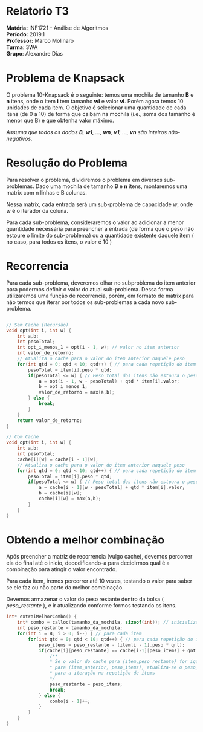 # Relatorio T3

**Matéria:** INF1721 - Análise de Algoritmos  
**Período:** 2019.1  
**Professor:** Marco Molinaro  
**Turma**: 3WA  
**Grupo**: Alexandre Dias  

# Problema de Knapsack

O problema 10-Knapsack é o seguinte: temos uma mochila de tamanho **B** e **n** itens, onde o item **i** tem tamanho **wi** e valor **vi**. Porém agora temos 10 unidades de cada item. O objetivo é selecionar uma quantidade de cada itens (de 0 a 10) de forma que caibam na mochila (i.e., soma dos tamanho é menor que B) e que obtenha valor máximo. 

*Assuma que todos os dados **B**, **w1**, ..., **wn**, **v1**, ..., **vn** são inteiros não-negativos.*

# Resolução do Problema

Para resolver o problema, dividiremos o problema em diversos sub-problemas.
Dado uma mochila de tamanho **B** e **n** itens, montaremos uma matrix com n linhas e B colunas.  

Nessa matrix, cada entrada será um sub-problema de capacidade *w*, onde *w* é o iterador da coluna.  

Para cada sub-problema, consideraremos o valor ao adicionar a menor quantidade necessária para preencher a entrada (de forma que o peso não estoure o limite do sub-problema) ou a quantidade existente daquele item ( no caso, para todos os itens, o valor é 10 )  

# Recorrencia

Para cada sub-problema, deveremos olhar no subproblema do item anterior para podermos definir o valor do atual sub-problema. Dessa forma utilizaremos uma função de recorrencia, porém, em formato de matrix para não termos que iterar por todos os sub-problemas a cada novo sub-problema.

```.c

// Sem Cache (Recursão)
void opt(int i, int w) {
	int a,b;
	int pesoTotal;
	int opt_i_menos_1 = opt(i - 1, w); // valor no item anterior
	int valor_de_retorno;
	// Atualiza o cache para o valor do item anterior naquele peso
	for(int qtd = 0; qtd < 10; qtd++) { // para cada repetição do item (max: 10)
		pesoTotal = item[i].peso * qtd;
		if(pesoTotal <= w) { // Peso total dos itens não estoura o peso do sub-problema
			a = opt(i - 1, w - pesoTotal) + qtd * item[i].valor;
			b = opt_i_menos_1;
			valor_de_retorno = max(a,b);
		} else {
			break;
		}
	}
	return valor_de_retorno;
}

// Com Cache
void opt(int i, int w) {
	int a,b;
	int pesoTotal;
	cache[i][w] = cache[i - 1][w];
	// Atualiza o cache para o valor do item anterior naquele peso
	for(int qtd = 0; qtd < 10; qtd++) { // para cada repetição do item (max: 10)
		pesoTotal = item[i].peso * qtd;
		if(pesoTotal <= w) { // Peso total dos itens não estoura o peso do sub-problema
			a = cache[i - 1][w - pesoTotal] + qtd * item[i].valor;
			b = cache[i][w];
			cache[i][w] = max(a,b);
		}
	}
}
```
  


# Obtendo a melhor combinação

Após preencher a matriz de recorrencia (vulgo cache), devemos percorrer ela do final até o inicio, decodificando-a para decidirmos qual é a combinação para atingir o valor encontrado.

  Para cada item, iremos percorrer até 10 vezes, testando o valor para saber se ele faz ou não parte da melhor combinação.

  Devemos armazenar o valor do peso restante dentro da bolsa ( *peso_restante* ), e ir atualizando conforme formos testando os itens.

```.c
int* extraiMelhorCombo() {
	int* combo = calloc(tamanho_da_mochila, sizeof(int)); // inicializa o vetor um vetor de zeros
	int peso_restante = tamanho_da_mochila;
	for(int i = B; i > 0; i--) { // para cada item
		for(int qtd = 0; qtd < 10; qtd++) { // para cada repetição do item
			peso_items = peso_restante - (item[i - 1].peso * qnt);
			if(cache[i][peso_restante] == cache[i-1][peso_items] + qnt * item[i].value) {
				/**
				* Se o valor do cache para (item,peso_restante) for igual ao cache
				* para (item_anterior, peso_items), atualiza-se o peso_restante e
				* para a iteração na repetição de items
				*/
				peso_restante = peso_items;
				break;
			} else {
				combo[i - 1]++;
			}
		}
	}
}

```
